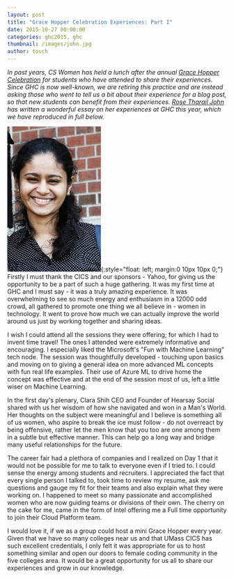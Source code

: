 ```yaml
---
layout: post
title: "Grace Hopper Celebration Experiences: Part I"
date: 2015-10-27 00:00:00
categories: ghc2015, ghc
thumbnail: /images/john.jpg
author: tosch
---
```


*In past years, CS Women has held a lunch after the annual [Grace Hopper Celebration](http://ghc.anitaborg.org/)​ for students who have attended to share their experiences. Since GHC is now well-known, we are retiring this practice and are instead asking those who went to tell us a bit about their experience for a blog post, so that new students can benefit from their experiences. [Rose Tharail John](https://people.cs.umass.edu/~rosejohn/) has written a wonderful essay on her experiences at GHC this year, which we have reproduced in full below.*

![Rose Tharail John](/images/john.jpg){:style="float: left; margin:0 10px 10px 0;"}
​Firstly I must thank the CICS and our sponsors - Yahoo, for giving us the opportunity to be a part of such a huge gathering. It was my first time at GHC and I must say - it was a truly amazing experience. It was overwhelming to see so much energy and enthusiasm in a 12000 odd crowd, all gathered to promote one thing we all believe in - women in technology. It went to prove how much we can actually improve the world around us just by working together and sharing ideas.

I wish I could attend all the sessions they were offering; for which I had to invent time travel! The ones I attended were extremely informative and encouraging. I especially liked the Microsoft's "Fun with Machine Learning" tech node. The session was thoughtfully developed - touching upon basics and moving on to giving a general idea on more advanced ML concepts with fun real life examples. Their use of Azure ML to drive home the concept was effective and at the end of the session most of us, left a little wiser on Machine Learning. 

In the first day's plenary, Clara Shih CEO and Founder of Hearsay Social shared with us her wisdom of how she navigated and won in a Man's World. Her thoughts on the subject were meaningful and I believe is something all of us women, who aspire to break the ice must follow - do not overreact by being offensive, rather let the men know that you too are one among them in a subtle but effective manner. This can help go a long way and bridge many useful relationships for the future. 

The career fair had a plethora of companies and I realized on Day 1 that it would not be possible for me to talk to everyone even if I tried to. I could sense the energy among students and recruiters. I appreciated the fact that every single person I talked to, took time to review my resume, ask me questions and gauge my fit for their teams and also explain what they were working on. I happened to meet so many passionate and accomplished women who are now guiding teams or divisions of their own. The cherry on the cake for me, came in the form of Intel offering me a Full time opportunity to join their Cloud Platform team. 

I would love it, if we as a group could host a mini Grace Hopper every year. Given that we have so many colleges near us and that UMass CICS has such excellent credentials, I only felt it was appropriate for us to host something similar and open our doors to female coding community in the five colleges area. It would be a great opportunity for us all to share our experiences and grow in our knowledge.